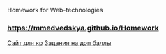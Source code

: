 Homework for Web-technologies
### https://mmedvedskya.github.io/Homework

[Сайт для кр](https://mmedvedskya.github.io/Homework/final/index.html)
[Задания на доп баллы](https://mmedvedskya.github.io/Homework/extra_points/screen.html)

